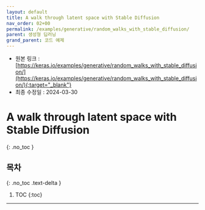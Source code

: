 ```yaml
---
layout: default
title: A walk through latent space with Stable Diffusion
nav_order: 02+00
permalink: /examples/generative/random_walks_with_stable_diffusion/
parent: 생성형 딥러닝
grand_parent: 코드 예제
---
```


* 원본 링크 : [https://keras.io/examples/generative/random_walks_with_stable_diffusion/](https://keras.io/examples/generative/random_walks_with_stable_diffusion/){:target="_blank"}
* 최종 수정일 : 2024-03-30

# A walk through latent space with Stable Diffusion
{: .no_toc }

## 목차
{: .no_toc .text-delta }

1. TOC
{:toc}

---
